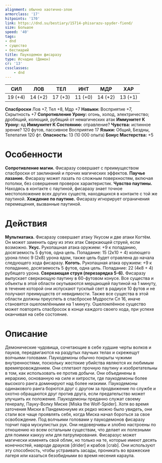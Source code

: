 ```yaml
---
alignment: обычно хаотично-злое
armorclass: '17'
hitpoints: '170'
link: https://dnd.su/bestiary/15714-phisarazu-spyder-fiend/
size: Большое
speed: '40'
tags:
- dnd
- существо
- бестиарий
title: Паукодемон фисаразу
type: Исчадие (Демон)
cr: '13'
cssclasses:
    - dnd
---
```



| СИЛ | ЛОВ | ТЕЛ | ИНТ | МДР | ХАР |
|---|---|---|---|---|---|
| 19 (+4) | 14 (+2) | 17 (+3) | 11 (+0) | 14 (+2) | 13 (+1) |
**Спасброски** Лов +7, Тел +8, Мдр +7
**Навыки:** Восприятие +7, Скрытность +7
**Сопротивление Урону:** огонь, холод, электричество; дробящий, колющий, рубящий от немагических атак
**Иммунитет К Урону:** яд
**Иммунитет К Состоянию:** отравление?
**Чувства:** истинное зрение? 120 футов, пассивное Восприятие 17
**Языки:** Общий, Бездны, Телепатия 120 фт.
**Опасность:** 13 (10 000 опыта)
**Бонус Мастерства:** +5


# Особенности
**Сопротивление магии.** Фисаразу совершает с преимуществом спасброски от заклинаний и прочих магических эффектов.
**Паучье лазание.** Фисаразу может лазать по сложным поверхностям, включая потолки, без совершения проверок характеристик.
**Чувство паутины.** Находясь в контакте с паутиной, фисаразу знает точное местоположение всех других существ, находящихся в контакте с той же паутиной.
**Хождение по паутине.** Фисаразу игнорирует ограничения перемещения, вызванные паутиной.


# Действия
**Мультиатака.** Фисаразу совершает атаку Укусом и две атаки Когтём. Он может заменить одну из этих атак Сверкающей струей, если возможно.
**Укус.** Рукопашная атака оружием: +9 к попаданию, досягаемость 5 футов, одна цель. Попадание: 15 (2к10 + 4) колющего урона плюс 9 (2к8) урона ядом, также цель будет отравлена до начала следующего хода фисаразу.
**Коготь.** Рукопашная атака оружием: +9 к попаданию, досягаемость 5 футов, одна цель. Попадание: 22 (4к8 + 4) рубящего урона.
**Сверкающая струя (перезарядка 5-6).** Фисаразу выпускает сверкающую паутину в 60-футовом конусе. Все существа и объекты в этой области окутываются мерцающей паутиной на 1 минуту, в течение которой они испускают тусклый свет в радиусе 10 футов и не получают преимуществ от невидимости. Также все существа в этой области должны преуспеть в спасброске Мудрости Сл 16, иначе становятся ошеломлёнными на 1 минуту. Ошеломлённое существо может повторять спасбросок в конце каждого своего хода, при успехе оканчивая на себе состояние.


# Описание
Демонические чудовища, сочетающие в себе худшие черты волков и пауков, передвигаются на раздутых паучьих телах и скрежещут волчьими головами. Паукодемоны обычно покрыты чужими внутренностями, поскольку жестокие убийства являются их любимым времяпровождением. Они сплетают прочную паутину и изобретательны в том, как использовать ее против добычи. Они объединены в иерархию, основанную на силе и хитрости, где паукодемоны более высокого ранга доминируют над более низкими. Паукодемоны одинакового ранга борются друг с другом за продвижение по службе и охотно обращаются друг против друга, если предательство может улучшить их положение. Паукодемоны преданно служат своему генералу, Пауку-Волку Миске [Miska the Wolf-Spider]. Хотя во время заточения Миски в Пандемониуме их редко можно было увидеть, они стали все чаще проявлять себя, когда Миска начал бороться за свое освобождение.    Под волчьими головами у паукодемонов фисаразу торчит пара мускулистых рук. Они недоверчивы и злобно настроены по отношению ко всем остальным существам, что делает их полезными для поимки каккуу или для патрулирования. Фисаразус может магически изменять свой облик, но только на те, которые имеют десять конечностей, навроде драуков [drider] и крабов [crab]. Они используют эту способность, чтобы устраивать засады, проникать во вражеские лагеря или казаться безобидными во время несения караула.